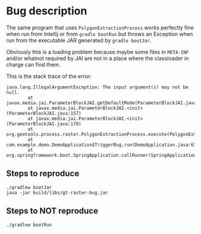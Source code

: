 # Bug description

The same program that uses `PolygonExtractionProcess` works perfectly fine when
run from Intellij or from `gradle bootRun` but throws an Exception when run from
the executable JAR generated by `gradle bootJar`.

Obviously this is a loading problem because maybe some files in `META-INF` and/or
whatnot required by JAI are not in a place where the classloader in charge can find
them.

This is the stack trace of the error:

```
java.lang.IllegalArgumentException: The input argument(s) may not be null.
        at javax.media.jai.ParameterBlockJAI.getDefaultMode(ParameterBlockJAI.java:136)
        at javax.media.jai.ParameterBlockJAI.<init>(ParameterBlockJAI.java:157)
        at javax.media.jai.ParameterBlockJAI.<init>(ParameterBlockJAI.java:178)
        at org.geotools.process.raster.PolygonExtractionProcess.execute(PolygonExtractionProcess.java:189)
        at com.example.demo.DemoApplication$TriggerBug.run(DemoApplication.java:67)
        at org.springframework.boot.SpringApplication.callRunner(SpringApplication.java:782)
```


## Steps to reproduce

```
./gradlew bootJar
java -jar build/libs/gt-raster-bug.jar
```

## Steps to NOT reproduce

```
./gradlew bootRun
```
